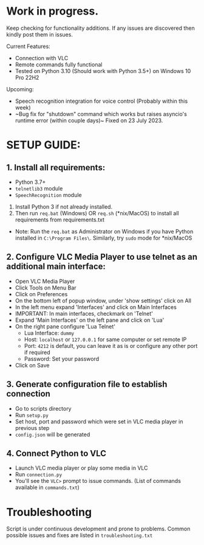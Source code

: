 # Work in progress.
Keep checking for functionality additions. If any issues are discovered then kindly post them in issues.

Current Features:
* Connection with VLC
* Remote commands fully functional
* Tested on Python 3.10 (Should work with Python 3.5+) on Windows 10 Pro 22H2

Upcoming:
* Speech recognition integration for voice control (Probably within this week)
* ~Bug fix for "shutdown" command which works but raises asyncio's runtime error (within couple days)~ Fixed on 23 July 2023.

# SETUP GUIDE:

## 1. Install all requirements:

* Python 3.7+
* `telnetlib3` module
* `SpeechRecognition` module
1. Install Python 3 if not already installed.
1. Then run `req.bat` (Windows) OR `req.sh` (*nix/MacOS) to install all requirements from requirements.txt 
* Note: Run the `req.bat` as Administrator on  Windows if you have Python installed in `C:\Program Files\`. Similarly, try `sudo` mode for *nix/MacOS

##    2. Configure VLC Media Player to use telnet as an additional main interface:

* Open VLC Media Player
* Click Tools on Menu Bar
* Click on Preferences
* On the bottom left of popup window, under 'show settings' click on All
* In the left menu expand 'Interfaces' and click on Main Interfaces
* IMPORTANT: In main interfaces, checkmark on 'Telnet'
* Expand 'Main Interfaces' on the left pane and click on 'Lua'
* On the right pane configure 'Lua Telnet'
    * Lua Interface: `dummy`
    * Host: `localhost` or `127.0.0.1` for same computer or set remote IP
    * Port: `4212` is default, you can leave it as is or configure any other port if required
    * Password: Set your password
* Click on Save

## 3. Generate configuration file to establish connection

* Go to scripts directory
* Run `setup.py`
* Set host, port and password which were set in VLC media player in previous step
* `config.json` will be generated

## 4. Connect Python to VLC

* Launch VLC media player or play some media in VLC
* Run `connection.py`
* You'll see the `VLC>` prompt to issue commands. 
(List of commands available in `commands.txt`)


# Troubleshooting

Script is under continuous development and prone to problems. Common possible issues and fixes are listed in `troubleshooting.txt`

